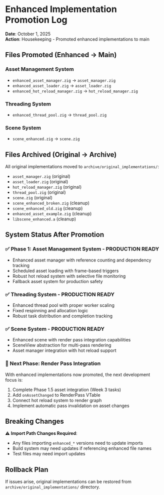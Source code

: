 # Enhanced Implementation Promotion Log

**Date**: October 1, 2025  
**Action**: Housekeeping - Promoted enhanced implementations to main

## Files Promoted (Enhanced → Main)

### Asset Management System
- `enhanced_asset_manager.zig` → `asset_manager.zig`
- `enhanced_asset_loader.zig` → `asset_loader.zig` 
- `enhanced_hot_reload_manager.zig` → `hot_reload_manager.zig`

### Threading System
- `enhanced_thread_pool.zig` → `thread_pool.zig`

### Scene System  
- `scene_enhanced.zig` → `scene.zig`

## Files Archived (Original → Archive)

All original implementations moved to `archive/original_implementations/`:
- `asset_manager.zig` (original)
- `asset_loader.zig` (original)
- `hot_reload_manager.zig` (original)
- `thread_pool.zig` (original) 
- `scene.zig` (original)
- `scene_enhanced_broken.zig` (cleanup)
- `scene_enhanced_old.zig` (cleanup)
- `enhanced_asset_example.zig` (cleanup)
- `libscene_enhanced.a` (cleanup)

## System Status After Promotion

### ✅ Phase 1: Asset Management System - **PRODUCTION READY**
- Enhanced asset manager with reference counting and dependency tracking
- Scheduled asset loading with frame-based triggers
- Robust hot reload system with selective file monitoring
- Fallback asset system for production safety

### ✅ Threading System - **PRODUCTION READY**  
- Enhanced thread pool with proper worker scaling
- Fixed respinning and allocation logic
- Robust task distribution and completion tracking

### ✅ Scene System - **PRODUCTION READY**
- Enhanced scene with render pass integration capabilities
- SceneView abstraction for multi-pass rendering
- Asset manager integration with hot reload support

### 🚧 Next Phase: Render Pass Integration
With enhanced implementations now promoted, the next development focus is:
1. Complete Phase 1.5 asset integration (Week 3 tasks)
2. Add `onAssetChanged` to RenderPass VTable  
3. Connect hot reload system to render graph
4. Implement automatic pass invalidation on asset changes

## Breaking Changes

⚠️ **Import Path Changes Required**:
- Any files importing `enhanced_*` versions need to update imports
- Build system may need updates if referencing enhanced file names
- Test files may need import updates

## Rollback Plan

If issues arise, original implementations can be restored from `archive/original_implementations/` directory.